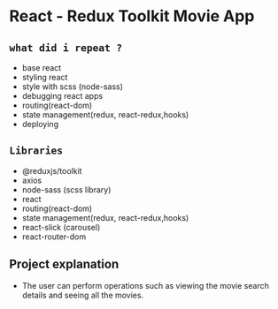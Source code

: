 # React - Redux Toolkit Movie App

## `what did i repeat ?`

- base react
- styling react
- style with scss (node-sass)
- debugging react apps
- routing(react-dom)
- state management(redux, react-redux,hooks)
- deploying

## `Libraries`

- @reduxjs/toolkit
- axios
- node-sass (scss library)
- react
- routing(react-dom)
- state management(redux, react-redux,hooks)
- react-slick (carousel)
- react-router-dom

## Project explanation

- The user can perform operations such as viewing the movie search details and seeing all the movies.
